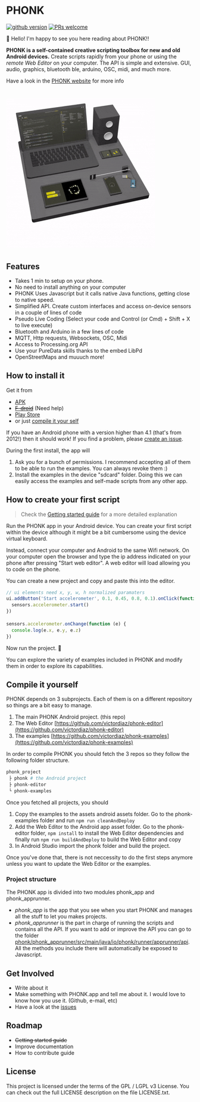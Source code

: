 # PHONK

[![github version](https://img.shields.io/github/license/victordiaz/phonk.svg)](https//github.com/victordiaz/phonk)
[![PRs welcome](https://img.shields.io/badge/PRs-welcome-ff69b4.svg)](https://github.com/victordiaz/phonk/issues)

:tada: Hello! I'm happy to see you here reading about PHONK!!

**PHONK is a self-contained creative scripting toolbox for new and old Android devices.**
Create scripts rapidly from your phone or using the *remote Web Editor* on your computer. The API is simple and extensive. GUI, audio, graphics, bluetooth ble, arduino, OSC, midi, and much more.

Have a look in the [PHONK website](https://www.phonk.app) for more info

# ![animation](./images/phonk_animation_white_bg.gif)

## Features
- Takes 1 min to setup on your phone.
- No need to install anything on your computer
- PHONK Uses Javascript but it calls native Java functions, getting close to native speed.
- Simplified API. Create custom interfaces and access on-device sensors in a couple of lines of code
- Pseudo Live Coding (Select your code and Control (or Cmd) + Shift + X to live execute)
- Bluetooth and Arduino in a few lines of code
- MQTT, Http requests, Websockets, OSC, Midi
- Access to Processing.org API
- Use your PureData skills thanks to the embed LibPd
- OpenStreetMaps and muuuch more!

## How to install it
Get it from
- [APK](https://github.com/victordiaz/phonk/releases)
- ~~[F-droid](https://github.com/victordiaz/phonk/issues/6)~~ (Need help)
- [Play Store](https://play.google.com/store/apps/details?id=io.phonk)
- or just [compile it your self]()

If you have an Android phone with a version higher than 4.1 (that's from 2012!) then it should work! If you find a problem, please [create an issue](https://github.com/victordiaz/phonk/issues/new).

During the first install, the app will
1. Ask you for a bunch of permissions. I recommend accepting all of them to be able to run the examples. You can always revoke them :)
2. Install the examples in the device "sdcard" folder. Doing this we can easily access the examples and self-made scripts from any other app.

## How to create your first script
> Check the [Getting started guide](http://phonk.io/getstarted) for a more detailed explanation

Run the PHONK app in your Android device. You can create your first script within the device although it might be a bit cumbersome using the device virtual keyboard.

Instead, connect your computer and Android to the same Wifi network. On your computer open the browser and type the ip address indicated on your phone after pressing "Start web editor". A web editor will load allowing you to code on the phone.

You can create a new project and copy and paste this into the editor.

``` js
// ui elements need x, y, w, h normalized paramaters
ui.addButton('Start accelerometer', 0.1, 0.45, 0.8, 0.1).onClick(function () {
  sensors.accelerometer.start()
})

sensors.accelerometer.onChange(function (e) {
  console.log(e.x, e.y, e.z)
})
```

Now run the project. :tada:

You can explore the variety of examples included in PHONK and modify them in order to explore its capabilities.


## Compile it yourself
PHONK depends on 3 subprojects. Each of them is on a different repository so things are a bit easy to manage.
1. The main PHONK Android project. (this repo)
2. The Web Editor [https://github.com/victordiaz/phonk-editor](https://github.com/victordiaz/phonk-editor)
3. The examples [https://github.com/victordiaz/phonk-examples](https://github.com/victordiaz/phonk-examples)

In order to compile PHONK you should fetch the 3 repos so they follow the following folder structure.
``` bash
phonk_project
 ├ phonk # the Android project
 ├ phonk-editor
 └ phonk-examples
```

Once you fetched all projects, you should 
1. Copy the examples to the assets android assets folder. Go to the phonk-examples folder and run ```npm run cleanAndDeploy```
2. Add the Web Editor to the Android app asset folder. Go to the phonk-editor folder, ```npm install``` to install the Web Editor dependencies and finally run ```npm run buildAndDeploy``` to build the Web Editor and copy 
3. In Android Studio import the phonk folder and build the project.

Once you've done that, there is not neccessity to do the first steps anymore unless you want to update the Web Editor or the examples.

### Project structure
The PHONK app is divided into two modules phonk_app and phonk_apprunner.
- *phonk_app* is the app that you see when you start PHONK and manages all the stuff to let you makes projects.
- *phonk_apprunner* is the part in charge of running the scripts and contains all the API. If you want to add or improve the API you can go to the folder [phonk/phonk_apprunner/src/main/java/io/phonk/runner/apprunner/api](https://github.com/victordiaz/phonk/tree/master/phonk_apprunner/src/main/java/io/phonk/runner/apprunner/api). All the methods you include there will automatically be exposed to Javascript.

## Get Involved
- Write about it
- Make something with PHONK.app and tell me about it. I would love to know how you use it. (Github, e-mail, etc)
- Have a look at the [issues](https://github.com/victordiaz/phonk/issues)

## Roadmap
- ~~Getting started guide~~
- Improve documentation
- How to contribute guide

## License
This project is licensed under the terms of the GPL / LGPL v3 License. You can check out the full LICENSE description on the file LICENSE.txt.
